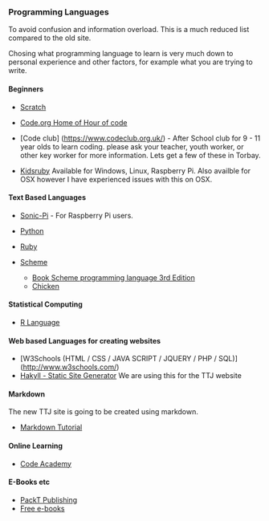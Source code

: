### Programming Languages

To avoid confusion and information overload. This is a much reduced list compared to the old site. 

Chosing what programming language to learn is very much down to personal experience and other factors, for example what you are trying to write.


#### Beginners

* [Scratch](http://www.scratch.mit.edu)

* [Code.org Home of Hour of code](http://www.code.org/)

* [Code club] (https://www.codeclub.org.uk/) - After School club for 9 - 11 year olds to learn coding. please ask your teacher, youth worker, or other key worker for more information.  Lets get a few of these in Torbay.

* [Kidsruby](http://kidsruby.com/download.html) Available for Windows, Linux, Raspberry Pi.  Also availble for OSX however I have experienced issues with this on OSX. 

#### Text Based Languages

* [Sonic-Pi](http://sonic-pi.net/) - For Raspberry Pi users.

* [Python](https://www.python.org/)

* [Ruby](https://www.ruby-lang.org/en/)

* [Scheme](http://schemers.org/)
	* [Book Scheme programming language 3rd Edition](http://www.scheme.com/tspl3/)
	* [Chicken](http://www.call-cc.org/)


#### Statistical Computing
* [R Language](https://www.r-project.org/)

#### Web based Languages for creating websites

* [W3Schools (HTML / CSS / JAVA SCRIPT / JQUERY / PHP / SQL)] (http://www.w3schools.com/)
* [Hakyll - Static Site Generator](https://jaspervdj.be/hakyll/) We are using this for the TTJ website 

#### Markdown

The new TTJ site is going to be created using markdown.

* [Markdown Tutorial](http://www.markdowntutorial.com/)


#### Online Learning

* [Code Academy](http://www.codecademy.com/#!/exercises/0)

#### E-Books etc
* [PackT Publishing](https://www.packtpub.com/packt/offers/free-learning)
* [Free e-books](https://github.com/vhf/free-programming-books/blob/master/free-programming-books.md#professional-development)



